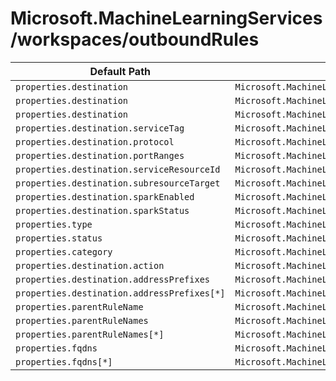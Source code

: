 # Microsoft.MachineLearningServices/workspaces/outboundRules

| Default Path | Alias |
|---|---|
| `properties.destination` | `Microsoft.MachineLearningServices/workspaces/outboundRules/ServiceTag.destination` |
| `properties.destination` | `Microsoft.MachineLearningServices/workspaces/outboundRules/PrivateEndpoint.destination` |
| `properties.destination` | `Microsoft.MachineLearningServices/workspaces/outboundRules/FQDN.destination` |
| `properties.destination.serviceTag` | `Microsoft.MachineLearningServices/workspaces/outboundRules/ServiceTag.destination.serviceTag` |
| `properties.destination.protocol` | `Microsoft.MachineLearningServices/workspaces/outboundRules/ServiceTag.destination.protocol` |
| `properties.destination.portRanges` | `Microsoft.MachineLearningServices/workspaces/outboundRules/ServiceTag.destination.portRanges` |
| `properties.destination.serviceResourceId` | `Microsoft.MachineLearningServices/workspaces/outboundRules/PrivateEndpoint.destination.serviceResourceId` |
| `properties.destination.subresourceTarget` | `Microsoft.MachineLearningServices/workspaces/outboundRules/PrivateEndpoint.destination.subresourceTarget` |
| `properties.destination.sparkEnabled` | `Microsoft.MachineLearningServices/workspaces/outboundRules/PrivateEndpoint.destination.sparkEnabled` |
| `properties.destination.sparkStatus` | `Microsoft.MachineLearningServices/workspaces/outboundRules/PrivateEndpoint.destination.sparkStatus` |
| `properties.type` | `Microsoft.MachineLearningServices/workspaces/outboundRules/type` |
| `properties.status` | `Microsoft.MachineLearningServices/workspaces/outboundRules/status` |
| `properties.category` | `Microsoft.MachineLearningServices/workspaces/outboundRules/category` |
| `properties.destination.action` | `Microsoft.MachineLearningServices/workspaces/outboundRules/ServiceTag.destination.action` |
| `properties.destination.addressPrefixes` | `Microsoft.MachineLearningServices/workspaces/outboundRules/ServiceTag.destination.addressPrefixes` |
| `properties.destination.addressPrefixes[*]` | `Microsoft.MachineLearningServices/workspaces/outboundRules/ServiceTag.destination.addressPrefixes[*]` |
| `properties.parentRuleName` | `Microsoft.MachineLearningServices/workspaces/outboundRules/PrivateEndpoint.parentRuleName` |
| `properties.parentRuleNames` | `Microsoft.MachineLearningServices/workspaces/outboundRules/parentRuleNames` |
| `properties.parentRuleNames[*]` | `Microsoft.MachineLearningServices/workspaces/outboundRules/parentRuleNames[*]` |
| `properties.fqdns` | `Microsoft.MachineLearningServices/workspaces/outboundRules/PrivateEndpoint.fqdns` |
| `properties.fqdns[*]` | `Microsoft.MachineLearningServices/workspaces/outboundRules/PrivateEndpoint.fqdns[*]` |

